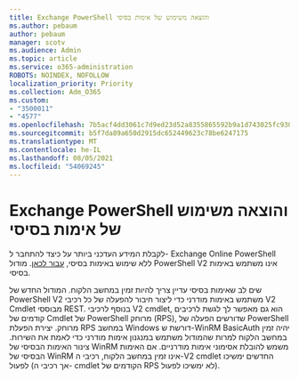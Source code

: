 ```yaml
---
title: Exchange PowerShell והוצאה משימוש של אימות בסיסי
ms.author: pebaum
author: pebaum
manager: scotv
ms.audience: Admin
ms.topic: article
ms.service: o365-administration
ROBOTS: NOINDEX, NOFOLLOW
localization_priority: Priority
ms.collection: Adm_O365
ms.custom:
- "3500011"
- "4577"
ms.openlocfilehash: 7b5acf4dd3061c7d9ed23d52a8355865592b9a1d743025fc9300dcda5a18831a
ms.sourcegitcommit: b5f7da89a650d2915dc652449623c78be6247175
ms.translationtype: MT
ms.contentlocale: he-IL
ms.lasthandoff: 08/05/2021
ms.locfileid: "54069245"
---
```

# <a name="exchange-powershell-and-basic-authentication-deprecation"></a>Exchange PowerShell והוצאה משימוש של אימות בסיסי

לקבלת המידע העדכני ביותר על כיצד להתחבר ל- Exchange Online PowerShell ללא שימוש באימות בסיסי, [עבור לכאן](https://aka.ms/exops-docs). מודול PowerShell V2 אינו משתמש באימות בסיסי.

שים לב שאימות בסיסי עדיין צריך להיות זמין במחשב הלקוח.
המודול החדש של PowerShell V2 משתמש באימות מודרני כדי ליצור חיבור להפעלה של כל רכיבי V2 Cmdlet מבוססי REST. בנוסף לרכיבי V2 cmdlet, הוא גם מאפשר לך לגשת לרכיבים קודמים של Cmdlet של PowerShell מרוחק (RPS), שדורשים הפעלה של PowerShell מרוחק. יצירת הפעלת RPS במחשב Windows דורשת ש-WinRM BasicAuth יהיה זמין במחשב הלקוח למרות שהמודול משתמש במנגנון אימות מודרני כדי לאמת את השירות. צינור האימות הבסיסי של WinRM משמש להובלת אסימוני אימות מודרניים. אם האימות הבסיסי של WinRM אינו זמין במחשב הלקוח, רכיבי ה-V2 cmdlet החדשים ימשיכו לפעול (אך רכיבי ה- cmdlet הקודמים של RPS לא ימשיכו לפעול).
